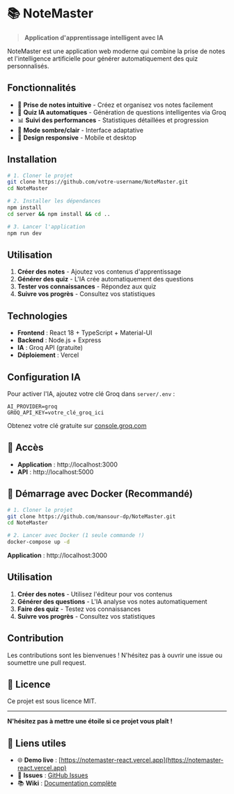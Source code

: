 # 📚 NoteMaster

> **Application d'apprentissage intelligent avec IA**

NoteMaster est une application web moderne qui combine la prise de notes et l'intelligence artificielle pour générer automatiquement des quiz personnalisés.

## Fonctionnalités

- 📝 **Prise de notes intuitive** - Créez et organisez vos notes facilement
- 🤖 **Quiz IA automatiques** - Génération de questions intelligentes via Groq
- 📊 **Suivi des performances** - Statistiques détaillées et progression
- 🌙 **Mode sombre/clair** - Interface adaptative
- 📱 **Design responsive** - Mobile et desktop

## Installation

```bash
# 1. Cloner le projet
git clone https://github.com/votre-username/NoteMaster.git
cd NoteMaster

# 2. Installer les dépendances
npm install
cd server && npm install && cd ..

# 3. Lancer l'application
npm run dev
```

## Utilisation

1. **Créer des notes** - Ajoutez vos contenus d'apprentissage
2. **Générer des quiz** - L'IA crée automatiquement des questions
3. **Tester vos connaissances** - Répondez aux quiz
4. **Suivre vos progrès** - Consultez vos statistiques

## Technologies

- **Frontend** : React 18 + TypeScript + Material-UI
- **Backend** : Node.js + Express
- **IA** : Groq API (gratuite)
- **Déploiement** : Vercel

## Configuration IA

Pour activer l'IA, ajoutez votre clé Groq dans `server/.env` :

```env
AI_PROVIDER=groq
GROQ_API_KEY=votre_clé_groq_ici
```

Obtenez votre clé gratuite sur [console.groq.com](https://console.groq.com/)

## 📱 Accès

- **Application** : http://localhost:3000
- **API** : http://localhost:5000

## 🐳 Démarrage avec Docker (Recommandé)

```bash
# 1. Cloner le projet
git clone https://github.com/mansour-dp/NoteMaster.git
cd NoteMaster

# 2. Lancer avec Docker (1 seule commande !)
docker-compose up -d
```

**Application** : http://localhost:3000

## Utilisation

1. **Créer des notes** - Utilisez l'éditeur pour vos contenus
2. **Générer des questions** - L'IA analyse vos notes automatiquement
3. **Faire des quiz** - Testez vos connaissances
4. **Suivre vos progrès** - Consultez vos statistiques

## Contribution

Les contributions sont les bienvenues ! N'hésitez pas à ouvrir une issue ou soumettre une pull request.

## 📄 Licence

Ce projet est sous licence MIT.

---

**N'hésitez pas à mettre une étoile si ce projet vous plaît !**

## 🔗 Liens utiles

- 🌐 **Demo live** : [https://notemaster-react.vercel.app](https://notemaster-react.vercel.app)
- 📧 **Issues** : [GitHub Issues](https://github.com/mansour-dp/NoteMaster/issues)
- 📚 **Wiki** : [Documentation complète](https://github.com/mansour-dp/NoteMaster/wiki)
